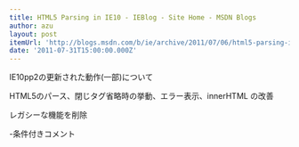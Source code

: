 ```yaml
---
title: HTML5 Parsing in IE10 - IEBlog - Site Home - MSDN Blogs
author: azu
layout: post
itemUrl: 'http://blogs.msdn.com/b/ie/archive/2011/07/06/html5-parsing-in-ie10.aspx'
date: '2011-07-31T15:00:00.000Z'
---
```

IE10pp2の更新された動作(一部)について

HTML5のパース、閉じタグ省略時の挙動、エラー表示、innerHTML の改善

レガシーな機能を削除

-条件付きコメント
